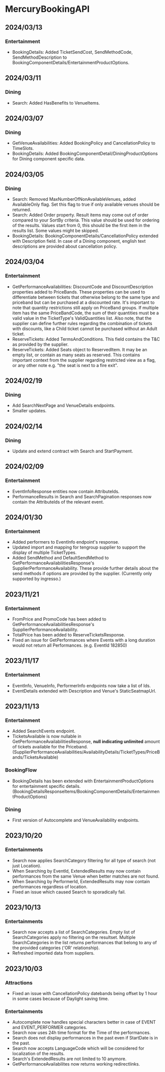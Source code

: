# MercuryBookingAPI

## 2024/03/13
### Entertainment
  * BookingDetails: Added TicketSendCost, SendMethodCode, SendMethodDescription to BookingComponentDetails/EntertainmentProductOptions.

## 2024/03/11
### Dining
  * Search: Added HasBenefits to VenueItems.

## 2024/03/07
### Dining
  * GetVenueAvailabilities: Added BookingPolicy and CancellationPolicy to TimeSlots.
  * BookingDetails: Added BookingComponentDetail/DiningProductOptions for Dining component specific data.

## 2024/03/05
### Dining
  * Search: Removed MaxNumberOfNonAvailableVenues, added AvailableOnly flag. Set this flag to true if only available venues should be returned.
  * Search: Added Order property. Result items may come out of order compared to your SortBy criteria. This value should be used for ordering of the results. Values start from 0, this should be the first item in the results list. Some values might be skipped.
  * BookingDetails: BookingComponentDetails/CancellationPolicy extended with Description field. In case of a Dining component, english text descriptions are provided about cancellation policy.

## 2024/03/04
### Entertainment
  * GetPerformanceAvailabilities: DiscountCode and DiscountDescription properties added to PriceBands. These properties can be used to differentiate between tickets that otherwise belong to the same type and priceband but can be purchased at a discounted rate. It's important to note that quantity restrictions still apply on PriceBand groups. If multiple item has the same PriceBandCode, the sum of their quantities must be a valid value in the TicketType's ValidQuantities list. Also note, that the supplier can define further rules regarding the combination of tickets with discounts, like a Child ticket cannot be purchased without an Adult ticket.
  * ReserveTickets: Added TermsAndConditions. This field contains the T&C as provided by the supplier.
  * ReserveTickets: Added Seats object to ReservedItem. It may be an empty list, or contain as many seats as reserved. This contains important context from the supplier regarding restricted view as a flag, or any other note e.g. "the seat is next to a fire exit".

## 2024/02/19
### Dining
  * Add SearchNextPage and VenueDetails endpoints.
  * Smaller updates.

## 2024/02/14
### Dining
  * Update and extend contract with Search and StartPayment.

## 2024/02/09
### Entertainment
  * EventInfoResponse entities now contain AttributeIds.
  * PerformanceResults in Search and SearchPagination responses now contain the AttributeIds of the relevant event.

## 2024/01/30
### Entertainment
  * Added performers to EventInfo endpoint's response.
  * Updated import and mapping for tengroup supplier to support the display of multiple TicketTypes.
  * Added SendMethod and DefaultSendMethod to GetPerformanceAvailabilitiesResponse's SupplierPerformanceAvailability. These provide further details about the send methods if options are provided by the supplier. (Currently only supported by ingresso.)

## 2023/11/21
### Entertainment
  * FromPrice and PromoCode has been added to GetPerformanceAvailabilitiesResponse's SupplierPerformanceAvailability.
  * TotalPrice has been added to ReserveTicketsResponse.
  * Fixed an issue for GetPerformances where Events with a long duration would not return all Performances. (e.g. EventId 182850)

## 2023/11/17
### Entertainment
  * EventInfo, VenueInfo, PerformerInfo endpoints now take a list of Ids.
  * EventDetails extended with Description and Venue's StaticSeatmapUrl.

## 2023/11/13
### Entertainment
  * Added SearchEvents endpoint.
  * TicketsAvailable is now nullable in GetPerformanceAvailabilitiesResponse, **null indicating unlimited** amount of tickets available for the Priceband. (SupplierPerformanceAvailabilities/AvailabilityDetails/TicketTypes/PriceBands/TicketsAvailable)

### BookingFlow
  * BookingDetails has been extended with EntertainmentProductOptions for entertainment specific details. (BookingDetailsResponseItems/BookingComponentDetails/EntertainmentProductOptions)

### Dining
  * First version of Autocomplete and VenueAvailability endpoints.

## 2023/10/20
### Entertainments
  * Search now applies SearchCategory filtering for all type of search (not just Location).
  * When Searching by EventId, ExtendedResults may now contain performances from the same Venue when better matches are not found.
  * When Searching by PerformerId, ExtendedResults may now contain performances regardless of location.
  * Fixed an issue which caused Search to sporadically fail.

## 2023/10/13
### Entertainments
  * Search now accepts a list of SearchCategories. Empty list of SearchCategories apply no filtering on the resultset. Multiple SearchCategories in the list returns performances that belong to any of the provided categories ('OR' relationship).
  * Refreshed imported data from suppliers.

## 2023/10/03
### Attractions
  * Fixed an issue with CancellationPolicy datebands being offset by 1 hour in some cases because of Daylight saving time.

### Entertainments
  * Autocomplete now handles special characters better in case of EVENT and EVENT_PERFORMER categories.
  * Search now uses 24h time format for the Time of the performances.
  * Search does not display performances in the past even if StartDate is in the past.
  * Search now accepts LanguageCode which will be considered for localization of the results.
  * Search's ExtendedResults are not limited to 10 anymore.
  * GetPerformanceAvailabilites now returns working redirectlinks.
